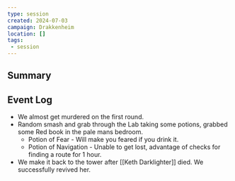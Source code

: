 ```yaml
---
type: session
created: 2024-07-03
campaign: Drakkenheim
location: []
tags:
 - session
---
```



## Summary

## Event Log

- We almost get murdered on the first round.
- Random smash and grab through the Lab taking some potions, grabbed some Red book in the pale mans bedroom.
	- Potion of Fear - Will make you feared if you drink it. 
	- Potion of Navigation - Unable to get lost, advantage of checks for finding a route for 1 hour. 
- We make it back to the tower after [[Keth Darklighter]] died. We successfully revived her.
